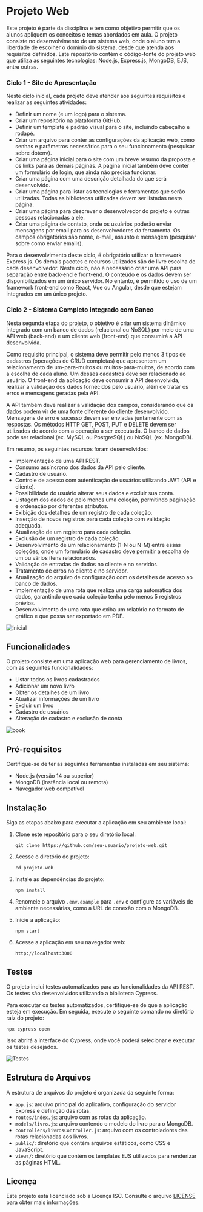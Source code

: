 # Projeto Web

Este projeto é parte da disciplina e tem como objetivo permitir que os alunos apliquem os conceitos e temas abordados em aula. O projeto consiste no desenvolvimento de um sistema web, onde o aluno tem a liberdade de escolher o domínio do sistema, desde que atenda aos requisitos definidos. Este repositório contém o código-fonte do projeto web que utiliza as seguintes tecnologias: Node.js, Express.js, MongoDB, EJS, entre outras.

### Ciclo 1 - Site de Apresentação

Neste ciclo inicial, cada projeto deve atender aos seguintes requisitos e realizar as seguintes atividades:

- Definir um nome (e um logo) para o sistema.
- Criar um repositório na plataforma GitHub.
- Definir um template e padrão visual para o site, incluindo cabeçalho e rodapé.
- Criar um arquivo para conter as configurações da aplicação web, como senhas e parâmetros necessários para o seu funcionamento (pesquisar sobre dotenv).
- Criar uma página inicial para o site com um breve resumo da proposta e os links para as demais páginas. A página inicial também deve conter um formulário de login, que ainda não precisa funcionar.
- Criar uma página com uma descrição detalhada do que será desenvolvido.
- Criar uma página para listar as tecnologias e ferramentas que serão utilizadas. Todas as bibliotecas utilizadas devem ser listadas nesta página.
- Criar uma página para descrever o desenvolvedor do projeto e outras pessoas relacionadas a ele.
- Criar uma página de contato, onde os usuários poderão enviar mensagens por email para os desenvolvedores da ferramenta. Os campos obrigatórios são nome, e-mail, assunto e mensagem (pesquisar sobre como enviar emails).

Para o desenvolvimento deste ciclo, é obrigatório utilizar o framework Express.js. Os demais pacotes e recursos utilizados são de livre escolha de cada desenvolvedor. Neste ciclo, não é necessário criar uma API para separação entre back-end e front-end. O conteúdo e os dados devem ser disponibilizados em um único servidor. No entanto, é permitido o uso de um framework front-end como React, Vue ou Angular, desde que estejam integrados em um único projeto.

### Ciclo 2 - Sistema Completo integrado com Banco

Nesta segunda etapa do projeto, o objetivo é criar um sistema dinâmico integrado com um banco de dados (relacional ou NoSQL) por meio de uma API web (back-end) e um cliente web (front-end) que consumirá a API desenvolvida.

Como requisito principal, o sistema deve permitir pelo menos 3 tipos de cadastros (operações de CRUD completas) que apresentem um relacionamento de um-para-muitos ou muitos-para-muitos, de acordo com a escolha de cada aluno. Um desses cadastros deve ser relacionado ao usuário. O front-end da aplicação deve consumir a API desenvolvida, realizar a validação dos dados fornecidos pelo usuário, além de tratar os erros e mensagens geradas pela API.

A API também deve realizar a validação dos campos, considerando que os dados podem vir de uma fonte diferente do cliente desenvolvido. Mensagens de erro e sucesso devem ser enviadas juntamente com as respostas. Os métodos HTTP GET, POST, PUT e DELETE devem ser utilizados de acordo com a operação a ser executada. O banco de dados pode ser relacional (ex. MySQL ou PostgreSQL) ou NoSQL (ex. MongoDB).

Em resumo, os seguintes recursos foram desenvolvidos:

- Implementação de uma API REST.
- Consumo assíncrono dos dados da API pelo cliente.
- Cadastro de usuário.
- Controle de acesso com autenticação de usuários utilizando JWT (API e cliente).
- Possibilidade do usuário alterar seus dados e excluir sua conta.
- Listagem dos dados de pelo menos uma coleção, permitindo paginação e ordenação por diferentes atributos.
- Exibição dos detalhes de um registro de cada coleção.
- Inserção de novos registros para cada coleção com validação adequada.
- Atualização de um registro para cada coleção.
- Exclusão de um registro de cada coleção.
- Desenvolvimento de um relacionamento (1-N ou N-M) entre essas coleções, onde um formulário de cadastro deve permitir a escolha de um ou vários itens relacionados.
- Validação de entradas de dados no cliente e no servidor.
- Tratamento de erros no cliente e no servidor.
- Atualização do arquivo de configuração com os detalhes de acesso ao banco de dados.
- Implementação de uma rota que realiza uma carga automática dos dados, garantindo que cada coleção tenha pelo menos 5 registros prévios.
- Desenvolvimento de uma rota que exiba um relatório no formato de gráfico e que possa ser exportado em PDF.

![inicial](https://github.com/M4deN/Projeto_WEB/blob/main/public/images/initial.png)

## Funcionalidades

O projeto consiste em uma aplicação web para gerenciamento de livros, com as seguintes funcionalidades:

- Listar todos os livros cadastrados
- Adicionar um novo livro
- Obter os detalhes de um livro
- Atualizar informações de um livro
- Excluir um livro
- Cadastro de usuários
- Alteração de cadastro e exclusão de conta

![book](https://github.com/M4deN/Projeto_WEB/blob/main/public/images/book1.png)

## Pré-requisitos

Certifique-se de ter as seguintes ferramentas instaladas em seu sistema:

- Node.js (versão 14 ou superior)
- MongoDB (instância local ou remota)
- Navegador web compatível

## Instalação

Siga as etapas abaixo para executar a aplicação em seu ambiente local:

1. Clone este repositório para o seu diretório local:

   ```
   git clone https://github.com/seu-usuario/projeto-web.git
   ```

2. Acesse o diretório do projeto:

   ```
   cd projeto-web
   ```

3. Instale as dependências do projeto:

   ```
   npm install
   ```

4. Renomeie o arquivo `.env.example` para `.env` e configure as variáveis de ambiente necessárias, como a URL de conexão com o MongoDB.

5. Inicie a aplicação:

   ```
   npm start
   ```

6. Acesse a aplicação em seu navegador web:

   ```
   http://localhost:3000
   ```

## Testes

O projeto inclui testes automatizados para as funcionalidades da API REST. Os testes são desenvolvidos utilizando a biblioteca Cypress.

Para executar os testes automatizados, certifique-se de que a aplicação esteja em execução. Em seguida, execute o seguinte comando no diretório raiz do projeto:

```
npx cypress open
```

Isso abrirá a interface do Cypress, onde você poderá selecionar e executar os testes desejados.

![Testes](https://github.com/M4deN/Projeto_WEB/blob/main/public/images/Tests.png)

## Estrutura de Arquivos

A estrutura de arquivos do projeto é organizada da seguinte forma:

- `app.js`: arquivo principal do aplicativo, configuração do servidor Express e definição das rotas.
- `routes/index.js`: arquivo com as rotas da aplicação.
- `models/livro.js`: arquivo contendo o modelo do livro para o MongoDB.
- `controllers/livrosController.js`: arquivo com os controladores das rotas relacionadas aos livros.
- `public/`: diretório que contém arquivos estáticos, como CSS e JavaScript.
- `views/`: diretório que contém os templates EJS utilizados para renderizar as páginas HTML.

## Licença

Este projeto está licenciado sob a Licença ISC. Consulte o arquivo [LICENSE](./LICENSE) para obter mais informações.
